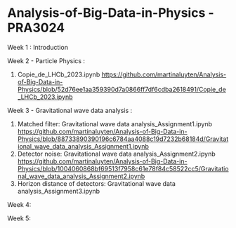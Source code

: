 # Analysis-of-Big-Data-in-Physics - PRA3024

Week 1 : Introduction

Week 2 - Particle Physics :
1. Copie_de_LHCb_2023.ipynb
https://github.com/martinaluyten/Analysis-of-Big-Data-in-Physics/blob/52d76ee1aa359390d7a0866ff7df6cdba2618491/Copie_de_LHCb_2023.ipynb

Week 3 - Gravitational wave data analysis : 
1. Matched filter: Gravitational wave data analysis_Assignment1.ipynb
https://github.com/martinaluyten/Analysis-of-Big-Data-in-Physics/blob/88733890390196c6784aa4088c19d7232b68184d/Gravitational_wave_data_analysis_Assignment1.ipynb
2. Detector noise: Gravitational wave data analysis_Assignment2.ipynb
https://github.com/martinaluyten/Analysis-of-Big-Data-in-Physics/blob/1004060868bf69513f7958c61e78f84c58522cc5/Gravitational_wave_data_analysis_Assignment2.ipynb
3. Horizon distance of detectors: Gravitational wave data analysis_Assignment3.ipynb


Week 4:

Week 5:
